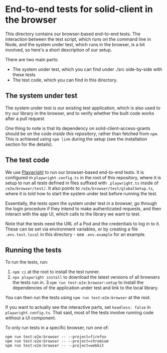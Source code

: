 # End-to-end tests for solid-client in the browser

This directory contains our browser-based end-to-end tests. The interaction
between the test script, which runs on the command line in Node, and the system
under test, which runs in the browser, is a bit involved, so here's a short
description of our setup.

There are two main parts:

- The system under test, which you can find under ./src side-by-side with these tests
- The test code, which you can find in this directory.

## The system under test

The system under test is our existing test application, which is also used to try our
library in the browser, and to verify whether the built code works after a pull
request.

One thing to note is that its dependency on solid-client-access-grants should be
on the code _inside this repository_, rather than fetched from `npm`. This is achieved
using `npm link` during the setup (see the installation section for the details).

## The test code

We use [Playwright](https://playwright.dev) to run our
browser-based end-to-end tests. It is configured in `playwright.config.ts` in
the root of this repository, where it is setup to run all tests defined in files
suffixed with `.playwright.ts` inside of `/e2e/browser/test/`. It also points to
`/e2e/browser/test/globalSetup.ts`, where it is told how to start the system
under test before running the test.

Essentially, the tests open the system under test in a browser, go through the
login procedure if they intend to make authenticated requests, and then interact
with the app UI, which calls to the library we want to test.

Note that the tests need the URL of a Pod and the credentials to log in to it.
These can be set via environment variables, or by creating a file
`.env.test.local` in this directory - see `.env.example` for an example.

## Running the tests

To run the tests, run:

1. `npm ci` at the root to install the test runner.
2. `npx playwright install` to download the latest versions of all browsers the
   tests run in. 3.`npm run test:e2e:browser:setup` to install the dependencies of the
   application under test and link to the local library.

You can then run the tests using `npm run test:e2e:browser` at the root.

If you want to actually see the interactive parts, set `headless: false` in
`playwright.config.ts`. That said, most of the tests involve running code
without a UI component.

To only run tests in a specific browser, run one of:

    npm run test:e2e:browser -- --project=firefox
    npm run test:e2e:browser -- --project=chromium
    npm run test:e2e:browser -- --project=webkit
